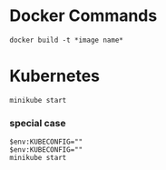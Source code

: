# Docker Commands
``` docker build -t *image name* ```
# Kubernetes
```
minikube start
```
### special case
```
$env:KUBECONFIG="" 
$env:KUBECONFIG=""
minikube start
```
